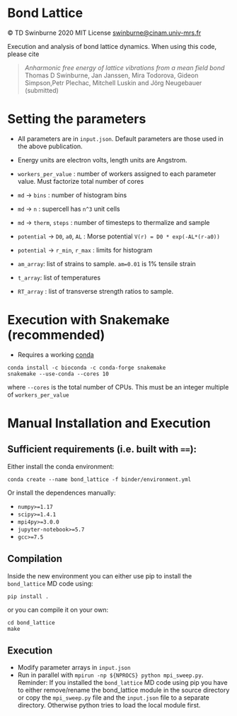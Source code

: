 # Bond Lattice
:copyright: TD Swinburne 2020 MIT License swinburne@cinam.univ-mrs.fr

Execution and analysis of bond lattice dynamics. When using this code, please cite

> *Anharmonic free energy of lattice vibrations from a mean field bond*   
> Thomas D Swinburne, Jan Janssen, Mira Todorova, Gideon Simpson,Petr Plechac, Mitchell Luskin and Jörg Neugebauer (submitted)


# Setting the parameters
- All parameters are in `input.json`. Default parameters are those used in the above publication.
- Energy units are electron volts, length units are Angstrom.

- `workers_per_value` : number of workers assigned to each parameter value. Must factorize total number of cores
- `md` -> `bins` :  number of histogram bins
- `md` -> `n` : supercell has `n^3` unit cells
- `md` -> `therm`, `steps`   : number of timesteps to thermalize and sample
- `potential` -> `D0`, `a0`, `AL` : Morse potential `V(r) = D0 * exp(-AL*(r-a0))`
- `potential` -> `r_min`, `r_max` : limits for histogram
- `am_array`: list of strains to sample. `am=0.01` is 1% tensile strain
- `t_array`: list of temperatures
- `RT_array` : list of transverse strength ratios to sample.


# Execution with Snakemake (recommended)
- Requires a working [conda](https://docs.conda.io/projects/conda/en/latest/user-guide/install/)
```
conda install -c bioconda -c conda-forge snakemake
snakemake --use-conda --cores 10
```
where `--cores` is the total number of CPUs. This must be an integer multiple of `workers_per_value`


# Manual Installation and Execution

## Sufficient requirements (i.e. built with `==`):
Either install the conda environment: 
```
conda create --name bond_lattice -f binder/environment.yml
```
Or install the dependences manually:
- `numpy>=1.17`
- `scipy>=1.4.1`
- `mpi4py>=3.0.0`
- `jupyter-notebook>=5.7`
- `gcc>=7.5`

## Compilation
Inside the new environment you can either use pip to install the `bond_lattice` MD code using:
```
pip install .
```
or you can compile it on your own: 
```
cd bond_lattice
make
```

## Execution
- Modify parameter arrays in `input.json`
- Run in parallel with `mpirun -np ${NPROCS} python mpi_sweep.py`. Reminder: If you installed the `bond_lattice` MD code using pip you have to either remove/rename the bond_lattice module in the source directory or copy the `mpi_sweep.py` file and the `input.json` file to a separate directory. Otherwise python tries to load the local module first. 
